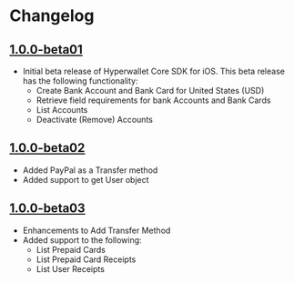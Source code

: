 Changelog
=========

[1.0.0-beta01](https://github.com/hyperwallet/hyperwallet-ios-sdk/releases/tag/1.0.0-beta01)
-------------------
- Initial beta release of Hyperwallet Core SDK for iOS. This beta release has the following functionality:
    * Create Bank Account and Bank Card for United States (USD)
    * Retrieve field requirements for bank Accounts and Bank Cards
    * List Accounts
    * Deactivate (Remove) Accounts

[1.0.0-beta02](https://github.com/hyperwallet/hyperwallet-ios-sdk/releases/tag/1.0.0-beta02)
-------------------
- Added PayPal as a Transfer method
- Added support to get User object

[1.0.0-beta03](https://github.com/hyperwallet/hyperwallet-ios-sdk/releases/tag/1.0.0-beta03)
-------------------
- Enhancements to Add Transfer Method
- Added support to the following:
    * List Prepaid Cards
    * List Prepaid Card Receipts
    * List User Receipts
